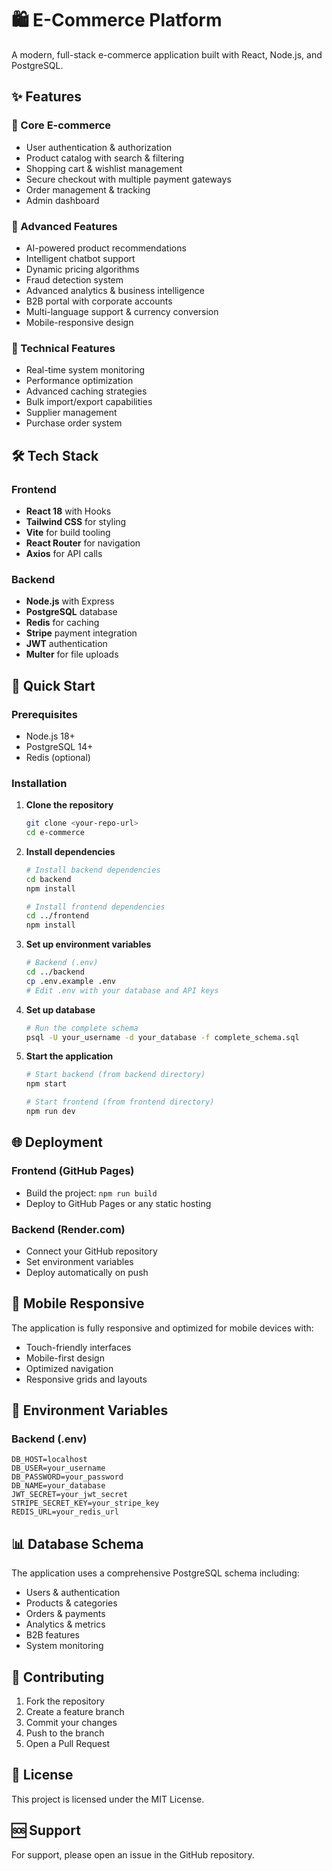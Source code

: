 # 🛍️ E-Commerce Platform

A modern, full-stack e-commerce application built with React, Node.js, and PostgreSQL.

## ✨ Features

### 🚀 Core E-commerce
- User authentication & authorization
- Product catalog with search & filtering
- Shopping cart & wishlist management
- Secure checkout with multiple payment gateways
- Order management & tracking
- Admin dashboard

### 🎯 Advanced Features
- AI-powered product recommendations
- Intelligent chatbot support
- Dynamic pricing algorithms
- Fraud detection system
- Advanced analytics & business intelligence
- B2B portal with corporate accounts
- Multi-language support & currency conversion
- Mobile-responsive design

### 🔧 Technical Features
- Real-time system monitoring
- Performance optimization
- Advanced caching strategies
- Bulk import/export capabilities
- Supplier management
- Purchase order system

## 🛠️ Tech Stack

### Frontend
- **React 18** with Hooks
- **Tailwind CSS** for styling
- **Vite** for build tooling
- **React Router** for navigation
- **Axios** for API calls

### Backend
- **Node.js** with Express
- **PostgreSQL** database
- **Redis** for caching
- **Stripe** payment integration
- **JWT** authentication
- **Multer** for file uploads

## 🚀 Quick Start

### Prerequisites
- Node.js 18+ 
- PostgreSQL 14+
- Redis (optional)

### Installation

1. **Clone the repository**
   ```bash
   git clone <your-repo-url>
   cd e-commerce
   ```

2. **Install dependencies**
   ```bash
   # Install backend dependencies
   cd backend
   npm install
   
   # Install frontend dependencies
   cd ../frontend
   npm install
   ```

3. **Set up environment variables**
   ```bash
   # Backend (.env)
   cd ../backend
   cp .env.example .env
   # Edit .env with your database and API keys
   ```

4. **Set up database**
   ```bash
   # Run the complete schema
   psql -U your_username -d your_database -f complete_schema.sql
   ```

5. **Start the application**
   ```bash
   # Start backend (from backend directory)
   npm start
   
   # Start frontend (from frontend directory)
   npm run dev
   ```

## 🌐 Deployment

### Frontend (GitHub Pages)
- Build the project: `npm run build`
- Deploy to GitHub Pages or any static hosting

### Backend (Render.com)
- Connect your GitHub repository
- Set environment variables
- Deploy automatically on push

## 📱 Mobile Responsive

The application is fully responsive and optimized for mobile devices with:
- Touch-friendly interfaces
- Mobile-first design
- Optimized navigation
- Responsive grids and layouts

## 🔐 Environment Variables

### Backend (.env)
```env
DB_HOST=localhost
DB_USER=your_username
DB_PASSWORD=your_password
DB_NAME=your_database
JWT_SECRET=your_jwt_secret
STRIPE_SECRET_KEY=your_stripe_key
REDIS_URL=your_redis_url
```

## 📊 Database Schema

The application uses a comprehensive PostgreSQL schema including:
- Users & authentication
- Products & categories
- Orders & payments
- Analytics & metrics
- B2B features
- System monitoring

## 🤝 Contributing

1. Fork the repository
2. Create a feature branch
3. Commit your changes
4. Push to the branch
5. Open a Pull Request

## 📄 License

This project is licensed under the MIT License.

## 🆘 Support

For support, please open an issue in the GitHub repository.
